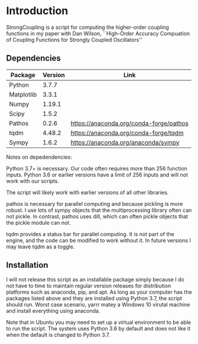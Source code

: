 # Introduction

StrongCoupling is a script for computing the higher-order coupling functions in my paper with Dan Wilson, ``High-Order Accuracy Compuation of Coupling Functions for Strongly Coupled Oscillators''

## Dependencies

| Package	| Version	| Link		| 
| -----------	| -----------	| -----------	|
| Python	| 3.7.7		|
| Matplotlib	| 3.3.1		|		|
| Numpy		| 1.19.1	|		|
| Scipy		| 1.5.2		|		|
| Pathos	| 0.2.6		| https://anaconda.org/conda-forge/pathos |
| tqdm		| 4.48.2	| https://anaconda.org/conda-forge/tqdm |
| Sympy		| 1.6.2		| https://anaconda.org/anaconda/sympy |

Notes on depedendencies:

Python 3.7+ is necessary. Our code often requires more than 256 function inputs. Python 3.6 or earlier versions have a limit of 256 inputs and will not work with our scripts.

The script will likely work with earlier versions of all other libraries.

pathos is necessary for parallel computing and because pickling is more robust. I use lots of sympy objects that the multiprocessing library often can not pickle. In contrast, pathos uses dill, which can often pickle objects that the pickle module can not.

tqdm provides a status bar for parallel computing. It is not part of the engine, and the code can be modified to work without it. In future versions I may leave tqdm as a toggle.

## Installation

I will not release this script as an installable package simply because I do not have to time to maintain regular version releases for distribution platforms such as anaconda, pip, and apt. As long as your computer has the packages listed above and they are installed using Python 3.7, the script should run. Worst case scenario, yarrr matey a Windows 10 virutal machine and install everything using anaconda.

Note that in Ubuntu you may need to set up a virtual environment to be able to run the script. The system uses Python 3.6 by default and does not like it when the default is changed to Python 3.7.
